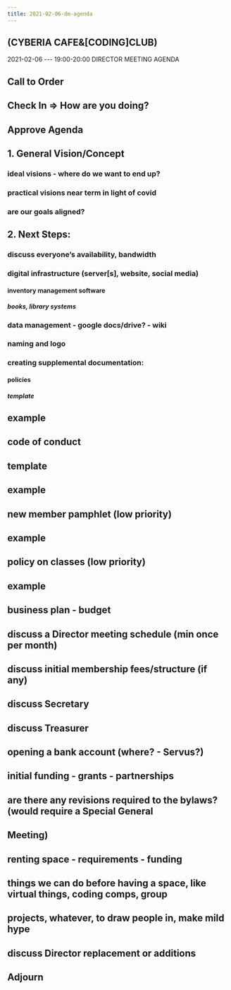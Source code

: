 ```yaml
---
title: 2021-02-06-dm-agenda
---
```


## (CYBERIA CAFE&[CODING]CLUB)
2021-02-06 --- 19:00-20:00
DIRECTOR MEETING
AGENDA
## Call to Order
## Check In => How are you doing?
## Approve Agenda
## 1. General Vision/Concept
### ideal visions - where do we want to end up?
### practical visions near term in light of covid
### are our goals aligned?
## 2. Next Steps:
### discuss everyone’s availability, bandwidth
### digital infrastructure (server[s], website, social media)
#### inventory management software
##### books, library systems
### data management - google docs/drive? - wiki
### naming and logo
### creating supplemental documentation:
#### policies
##### template
## example
## code of conduct
## template
## example
## new member pamphlet (low priority)
## example
## policy on classes (low priority)
## example
## business plan - budget
## discuss a Director meeting schedule (min once per month)
## discuss initial membership fees/structure (if any)
## discuss Secretary
## discuss Treasurer
## opening a bank account (where? - Servus?)
## initial funding - grants - partnerships
## are there any revisions required to the bylaws? (would require a Special General
## Meeting)
## renting space - requirements - funding
## things we can do before having a space, like virtual things, coding comps, group
## projects, whatever, to draw people in, make mild hype
## discuss Director replacement or additions
## Adjourn
